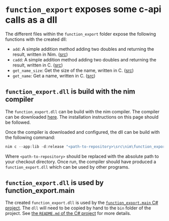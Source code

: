 # `function_export` exposes some c-api calls as a dll

The different files within the `function_export` folder expose the following functions with the created dll:

* `add`: A simple addition method adding two doubles and returning the result, written 
    in Nim. ([src](function_export.nim))
* `cadd`: A simple addition method adding two doubles and returning the result, written
    in C. ([src](function_export.c))
* `get_name_size`: Get the size of the name, written in C. ([src](function_export.c))
* `get_name`: Get a name, written in C. ([src](function_export.c))

## `function_export.dll` is build with the nim compiler

The `function_export.dll` can be build with the nim compiler. The compiler can be 
downloaded [here](https://nim-lang.org/install.html). The installation instructions
on this page should be followed. 

Once the compiler is downloaded and configured, the dll can be build with the following
command:

```powershell
nim c --app:lib -d:release "<path-to-repository>\src\nim\function_export\function_export.nim"
```

Where `<path-to-repository>` should be replaced with the absolute path to your checkout
directory. Once run, the compiler should have produced a `function_export.dll` which
can be used by other programs.

## `function_export.dll` is used by function_export.main

The created `function_export.dll` is used by the [`function_export.main` C\# project](/src/csharp/function_export/README.md). 
The `dll` will need to be copied by hand to the `bin` folder of the project. See [the `README.md` of the C\# project](/src/csharp/function_export/README.md) for more details.